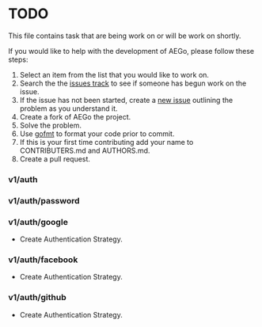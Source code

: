 # TODO

This file contains task that are being work on or will be work on
shortly.

If you would like to help with the development of AEGo, please follow
these steps:

1. Select an item from the list that you would like to work on.
2. Search the the [issues track](https://github.com/scotch/aego/issues/) to see if someone has begun work on the issue.
3. If the issue has not been started, create a [new issue](https://github.com/scotch/aego/issues/new) outlining the problem as you understand it. 
4. Create a fork of AEGo the project.
5. Solve the problem.
6. Use [gofmt](http://golang.org/cmd/gofmt/) to format your code prior to commit.
7. If this is your first time contributing add your name to CONTRIBUTERS.md and AUTHORS.md.
8. Create a pull request.

### v1/auth

### v1/auth/password
### v1/auth/google
- Create Authentication Strategy.
### v1/auth/facebook
- Create Authentication Strategy.
### v1/auth/github
- Create Authentication Strategy.
